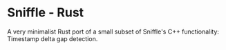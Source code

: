 Sniffle - Rust
==============

A very minimalist Rust port of a small subset of Sniffle's C++ functionality: Timestamp delta gap detection.

